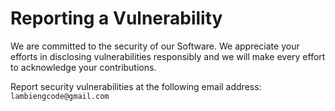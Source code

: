 # Reporting a Vulnerability

We are committed to the security of our Software. We appreciate your efforts in disclosing vulnerabilities responsibly and we will make every effort to acknowledge your contributions.

Report security vulnerabilities at the following email address: `lambiengcode@gmail.com`